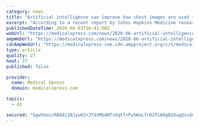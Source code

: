 ```yaml
---
category: news
title: "Artificial intelligence can improve how chest images are used in care of COVID-19 patients"
excerpt: "According to a recent report by Johns Hopkins Medicine researchers, artificial intelligence (AI) should be used to expand the role of chest X-ray imaging—using computed tomography, or CT—in diagnosing and assessing coronavirus infection so that it can be more than just a means of screening for signs of COVID-19 in a patient's lungs."
publishedDateTime: 2020-06-03T16:41:00Z
webUrl: "https://medicalxpress.com/news/2020-06-artificial-intelligence-chest-images-covid-.html"
ampWebUrl: "https://medicalxpress.com/news/2020-06-artificial-intelligence-chest-images-covid-.amp"
cdnAmpWebUrl: "https://medicalxpress-com.cdn.ampproject.org/c/s/medicalxpress.com/news/2020-06-artificial-intelligence-chest-images-covid-.amp"
type: article
quality: 27
heat: 27
published: false

provider:
  name: Medical Xpress
  domain: medicalxpress.com

topics:
  - AI

secured: "GgwVUsn/RAOdi1NJyu62+JT4VMb4HTcOqtf+PyhWaLfrO2Pi60gN2XugQssd8Qqw0uxyYO06Bwzx8S8OSuzYd7Dfgu8Ao2IVDvCrovJ0UmH8rVKuj083SFlETnvztmfbmHv05phHYOJD1JZwc4AkdtpRPuUwoP5f8zlXy6UHt0OiG9RT7cpzbuFp0Wb1dH9vGqngw9VUaWEWe29np82jjFg9hrFVFPfd//BI1sXdOuy7pqq8NDID6B7poA/Jg4oWczLt2KuShTeyMnI2Jhzj04vXZNj/kxc6bkeOb/L0xc3q1K5Zw/cdNpEWdGWAToh1kshos6PCBQH2N0RyMmdG0HFn+Z8Sfa+2rdRg5PtThrDV4txJOq6KF4HgulkEK4yRxElZ+MXJgp4pHbUB0CJBh2eLEAyNYJGMAi6le0NXSu+vwgwGdaV8eA98/xqOyTWwRws3UAFEORwlGrkfFOy4YOUVlG1d6C28SNJGqAz1RO4=;Ji1h6+zR7z2I25tTLuTcAA=="
---
```



